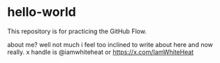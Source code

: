 # hello-world
This repository is for practicing the GitHub Flow.

about me? well not much i feel too inclined to write about here and now really.
x handle is @iamwhiteheat or https://x.com/IamWhiteHeat
